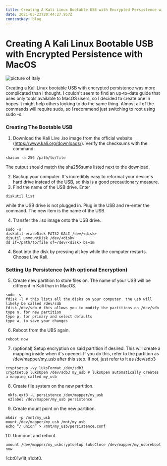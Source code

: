 ```yaml
---
title: Creating A Kali Linux Bootable USB with Encrypted Persistence with MacOS
date: 2021-05-23T20:44:27.957Z
contentKey: blog
---
```

# Creating A Kali Linux Bootable USB with Encrypted Persistence with MacOS

![picture of Italy ](/img/20gorgeoussidetownsinitaly__hero_shutterstock_688078159.jpg)



Creating a Kali Linux bootable USB with encrypted persistence was more complicated than I thought. I couldn't seem to find an up-to-date guide that uses only tools available to MacOS users, so I decided to create one in hopes it might help others looking to do the same thing. Almost all of the commands will require sudo, so I recommend just switching to root using sudo -s.

### Creating The Bootable USB

1. Download the Kali Live .iso image from the official website (https://www.kali.org/downloads/). Verify the checksums with the command:

```
shasum -a 256 /path/to/file
```

The output should match the sha256sums listed next to the download.

2. Backup your computer. It's incredibly easy to reformat your device's hard drive instead of the USB, so this is a good precautionary measure.
3. Find the name of the USB drive. Enter

```
diskutil list 
```

while the USB drive is not plugged in. Plug in the USB and re-enter the command. The new item is the name of the USB.

4. Transfer the .iso image onto the USB drive. 

```
sudo -s
diskutil eraseDisk FAT32 KALI /dev/<disk>
disutil unmountDisk /dev/<disk>
dd if=/path/to/file of=/dev/<disk> bs=1m
```

4. Boot into the disk by pressing alt key while the computer restarts. Choose Live Kali.

### Setting Up Persistence (with optional Encryption)

5. Create new partition to store files on. The name of your USB will be different in Kali than in MacOS. 

```
sudo -s
fdisk -l # this lists all the disks on your computer. the usb will likely be called /dev/sdb
fdisk /dev/sdb # this allows you to modify the partitions on /dev/sdb
type n, for new partition
type p, for primary and select defaults
type w, to save your changes
```

6. Reboot from the UBS again.

```
reboot now
```

7. (optional) Setup encryption on said partition if desired. This will create a mapping inside when it's opened. If you do this, refer to the partition as /dev/mapper/my_usb after this step. If not, just refer to it as /dev/sdb3

```
cryptsetup -vy luksFormat /dev/sdb3
cryptsetup luksOpen /dev/sdb3 my_usb # luksOpen automatically creates a mapping called my_usb
```

8. Create file system on the new partition.

```
 mkfs.ext3 -L persistence /dev/mapper/my_usb 
 e2label /dev/mapper/my_usb persistence
```

9. Create mount point on the new partition.

```
mkdir -p /mnt/my_usb
mount /dev/mapper/my_usb /mnt/my_usb
echo “/ union” > /mnt/my_usb/persistence.conf
```

10. Unmount and reboot.

```
umount /dev/mapper/my_usbcryptsetup luksClose /dev/mapper/my_usbreboot now
```

1cbt01w1lt,n1cbt0.